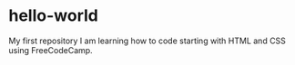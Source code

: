 # hello-world
My first repository
I am learning how to code starting with HTML and CSS using FreeCodeCamp. 
